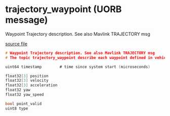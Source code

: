 # trajectory_waypoint (UORB message)

Waypoint Trajectory description. See also Mavlink TRAJECTORY msg

[source file](https://github.com/PX4/PX4-Autopilot/blob/master/msg/trajectory_waypoint.msg)

```c
# Waypoint Trajectory description. See also Mavlink TRAJECTORY msg
# The topic trajectory_waypoint describe each waypoint defined in vehicle_trajectory_waypoint

uint64 timestamp        # time since system start (microseconds)

float32[3] position
float32[3] velocity
float32[3] acceleration
float32 yaw
float32 yaw_speed

bool point_valid
uint8 type

```
